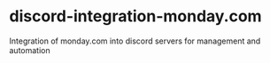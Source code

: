 # discord-integration-monday.com
Integration of monday.com into discord servers for management and automation
